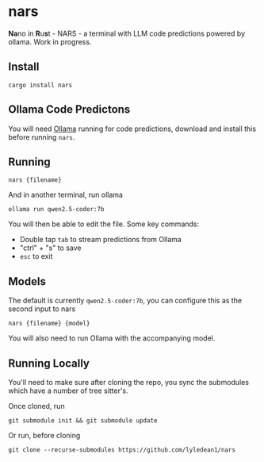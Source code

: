 # nars

**Na**no in **R**u**s**t - NARS - a terminal with LLM code predictions powered by ollama. Work in progress.  

## Install 

```
cargo install nars
```

## Ollama Code Predictons 

You will need [Ollama](https://ollama.com/) running for code predictions, download and install this before running `nars`.

## Running 

```
nars {filename}
```

And in another terminal, run ollama 

```
ollama run qwen2.5-coder:7b     
```

You will then be able to edit the file. Some key commands:
- Double tap `tab` to stream predictions from Ollama
- "ctrl" + "s" to save 
- `esc` to exit

## Models

The default is currently `qwen2.5-coder:7b`, you can configure this as the second input to nars
```
nars {filename} {model}
```

You will also need to run Ollama with the accompanying model.

## Running Locally

You'll need to make sure after cloning the repo, you sync the submodules which have a number of tree sitter's. 

Once cloned, run 
```
git submodule init && git submodule update
```
Or run, before cloning 
```
git clone --recurse-submodules https://github.com/lyledean1/nars
```